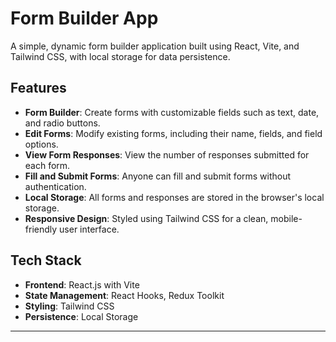 # Form Builder App
A simple, dynamic form builder application built using React, Vite, and Tailwind CSS, with local storage for data persistence.

## Features

- **Form Builder**: Create forms with customizable fields such as text, date, and radio buttons.
- **Edit Forms**: Modify existing forms, including their name, fields, and field options.
- **View Form Responses**: View the number of responses submitted for each form.
- **Fill and Submit Forms**: Anyone can fill and submit forms without authentication.
- **Local Storage**: All forms and responses are stored in the browser's local storage.
- **Responsive Design**: Styled using Tailwind CSS for a clean, mobile-friendly user interface.

## Tech Stack

- **Frontend**: React.js with Vite
- **State Management**: React Hooks, Redux Toolkit
- **Styling**: Tailwind CSS
- **Persistence**: Local Storage

-----------------